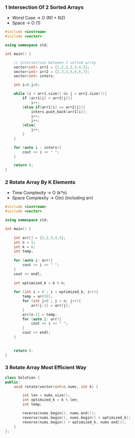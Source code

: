 ### 1 Intersection Of 2 Sorted Arrays
- Worst Case -> O (N1 + N2)
- Space -> O (1)
```cpp
#include <iostream>
#include <vector>

using namespace std;

int main() {

    // intersection between 2 sorted array
    vector<int> arr1 = {1,2,2,3,3,4,5};
    vector<int> arr2 = {2,3,3,5,6,6,7};
    vector<int> inters;

    int i=0,j=0;

    while (i < arr1.size() && j < arr2.size()){
        if (arr1[i] < arr2[j]){
            i++;
        }else if(arr1[i] == arr2[j]){
            inters.push_back(arr1[i]);
            i++;
            j++;
        }else{
            j++;
        }
    }

    for (auto i : inters){
        cout << i << " ";
    }

    return 0;
}
```
### 2 Rotate Array By K Elements
- Time Complexity -> O (k*n)
- Space Complexity -> O(n) (including arr)
```cpp
#include <iostream>
#include <vector>

using namespace std;

int main() {
     
    int arr[] = {1,2,3,4,5};
    int n = 5; 
    int k = 6;
    int temp;
    
    for (auto i: arr){
        cout << i << " ";
    }
    cout << endl;
    
    int optimized_k = k % n;
    
    for (int i = 0 ; i < optimized_k; i++){
        temp = arr[0];
        for (int j=0 ; j < n; j++){
            arr[j-1] = arr[j];
        }
        arr[n-1] = temp;
        for (auto i: arr){
            cout << i << " ";
        }
        cout << endl;
    }
    
    
    return 0;
}
```

### 3 Rotate Array Most Efficient Way
```cpp
class Solution {
public:
    void rotate(vector<int>& nums, int k) {

        int len = nums.size();
        int optimized_k = k % len;
        int temp;

        reverse(nums.begin(), nums.end());
        reverse(nums.begin(), nums.begin() + optimized_k);
        reverse(nums.begin() + optimized_k, nums.end());
    }
};
```